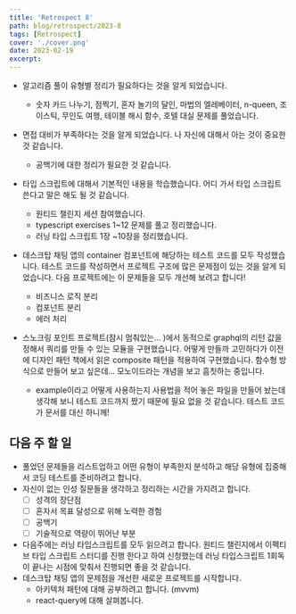 ```yaml
---
title: 'Retrospect 8'
path: blog/retrospect/2023-8
tags: [Retrospect]
cover: './cover.png'
date: 2023-02-19
excerpt: 
---
```


* 알고리즘 풀이 유형별 정리가 필요하다는 것을 알게 되었습니다. 
	* 숫자 카드 나누기, 점찍기, 혼자 놀기의 달인, 마법의 엘레베이터, n-queen, 조이스틱, 무인도 여행, 테이블 해시 함수, 호텔 대실 문제를 풀었습니다.

* 면접 대비가 부족하다는 것을 알게 되었습니다. 나 자신에 대해서 아는 것이 중요한 것 같습니다. 
	* 공백기에 대한 정리가 필요한 것 같습니다.

* 타입 스크립트에 대해서 기본적인 내용을 학습했습니다. 어디 가서 타입 스크립트 쓴다고 말은 해도 될 것 같습니다.
	* 원티드 챌린지 세션 참여했습니다.
	* typescript exercises 1~12 문제를 풀고 정리했습니다.
	* 러닝 타입 스크립트 1장 ~10장을 정리했습니다. 

* 데스크탑 채팅 앱의 container 컴포넌트에 해당하는 테스트 코드를 모두 작성했습니다. 테스트 코드를 작성하면서 프로젝트 구조에 많은 문제점이 있는 것을 알게 되었습니다. 다음 프로젝트에는 이 문제들을 모두 개선해 보려고 합니다!
	* 비즈니스 로직 분리 
	* 컴포넌트 분리 
	* 에러 처리

* 스노크링 포인트 프로젝트(잠시 멈춰있는... )에서 동적으로 graphql의 리턴 값을 정해서 쿼리를 만들 수 있는 모듈을 구현했습니다. 어떻게 만들까 고민하다가 이전에 디자인 패턴 책에서 읽은 composite 패턴을 적용하여 구현했습니다. 함수형 방식으로 만들어 보고 싶은데... 모노이드라는 개념을 보고 흠칫하는 중입니다. 
	* example이라고 어떻게 사용하는지 사용법을 적어 놓은 파일을 만들어 놨는데 생각해 보니 테스트 코드까지 짰기 때문에  필요 없을 것 같습니다. 테스트 코드가 문서를 대신 하니께!

## 다음 주 할 일

* 풀었던 문제들을 리스트업하고 어떤 유형이 부족한지 분석하고 해당 유형에 집중해서 코딩 테스트를 준비하려고 합니다. 
* 자신이 없는 인성 질문들을 생각하고 정리하는 시간을 가지려고 합니다.
	- [ ] 성격의 장단점
	- [ ] 혼자서 목표 달성으로 위해 노력한 경험 
	- [ ] 공백기
	- [ ] 기술적으로 역량이 뛰어난 부분
* 다음주에는 러닝 타입스크립트를 모두 읽으려고 합니다. 원티드 챌린지에서 이펙티브 타입 스크립트 스터디를 진행 한다고 하여 신청했는데 러닝 타입스크립트 1회독이 끝나는 시점에 맞춰서 진행되면 좋을 것 같습니다. 
* 데스크탑 채팅 앱의 문제점을 개선한 새로운 프로젝트를 시작합니다. 
	* 아키텍처 패턴에 대해 공부하려고 합니다. (mvvm)
	* react-query에 대해 살펴봅니다.